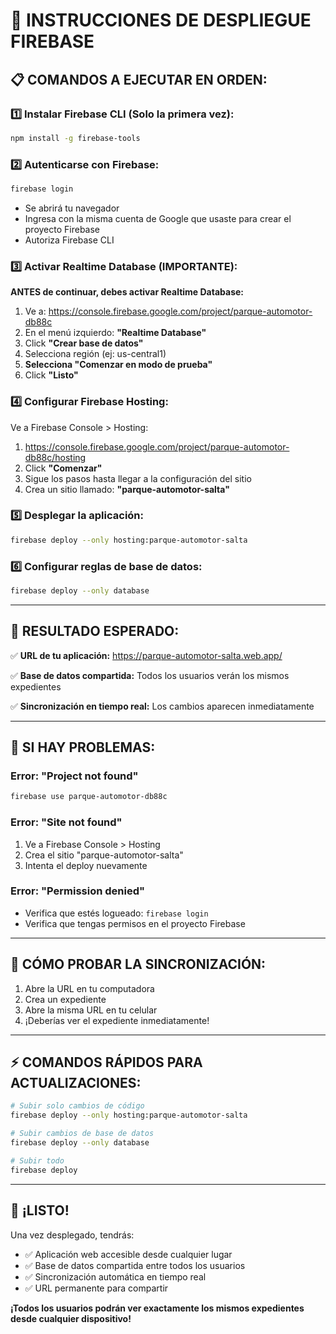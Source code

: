 # 🚀 INSTRUCCIONES DE DESPLIEGUE FIREBASE

## 📋 **COMANDOS A EJECUTAR EN ORDEN:**

### **1️⃣ Instalar Firebase CLI (Solo la primera vez):**
```bash
npm install -g firebase-tools
```

### **2️⃣ Autenticarse con Firebase:**
```bash
firebase login
```
- Se abrirá tu navegador
- Ingresa con la misma cuenta de Google que usaste para crear el proyecto Firebase
- Autoriza Firebase CLI

### **3️⃣ Activar Realtime Database (IMPORTANTE):**

**ANTES de continuar, debes activar Realtime Database:**

1. Ve a: https://console.firebase.google.com/project/parque-automotor-db88c
2. En el menú izquierdo: **"Realtime Database"**
3. Click **"Crear base de datos"**
4. Selecciona región (ej: us-central1)
5. **Selecciona "Comenzar en modo de prueba"**
6. Click **"Listo"**

### **4️⃣ Configurar Firebase Hosting:**

Ve a Firebase Console > Hosting:
1. https://console.firebase.google.com/project/parque-automotor-db88c/hosting
2. Click **"Comenzar"**
3. Sigue los pasos hasta llegar a la configuración del sitio
4. Crea un sitio llamado: **"parque-automotor-salta"**

### **5️⃣ Desplegar la aplicación:**
```bash
firebase deploy --only hosting:parque-automotor-salta
```

### **6️⃣ Configurar reglas de base de datos:**
```bash
firebase deploy --only database
```

---

## 🎯 **RESULTADO ESPERADO:**

✅ **URL de tu aplicación:** https://parque-automotor-salta.web.app/

✅ **Base de datos compartida:** Todos los usuarios verán los mismos expedientes

✅ **Sincronización en tiempo real:** Los cambios aparecen inmediatamente

---

## 🔧 **SI HAY PROBLEMAS:**

### **Error: "Project not found"**
```bash
firebase use parque-automotor-db88c
```

### **Error: "Site not found"**
1. Ve a Firebase Console > Hosting
2. Crea el sitio "parque-automotor-salta"
3. Intenta el deploy nuevamente

### **Error: "Permission denied"**
- Verifica que estés logueado: `firebase login`
- Verifica que tengas permisos en el proyecto Firebase

---

## 📱 **CÓMO PROBAR LA SINCRONIZACIÓN:**

1. Abre la URL en tu computadora
2. Crea un expediente
3. Abre la misma URL en tu celular
4. ¡Deberías ver el expediente inmediatamente!

---

## ⚡ **COMANDOS RÁPIDOS PARA ACTUALIZACIONES:**

```bash
# Subir solo cambios de código
firebase deploy --only hosting:parque-automotor-salta

# Subir cambios de base de datos
firebase deploy --only database

# Subir todo
firebase deploy
```

---

## 🎉 **¡LISTO!**

Una vez desplegado, tendrás:
- ✅ Aplicación web accesible desde cualquier lugar
- ✅ Base de datos compartida entre todos los usuarios
- ✅ Sincronización automática en tiempo real
- ✅ URL permanente para compartir

**¡Todos los usuarios podrán ver exactamente los mismos expedientes desde cualquier dispositivo!**

